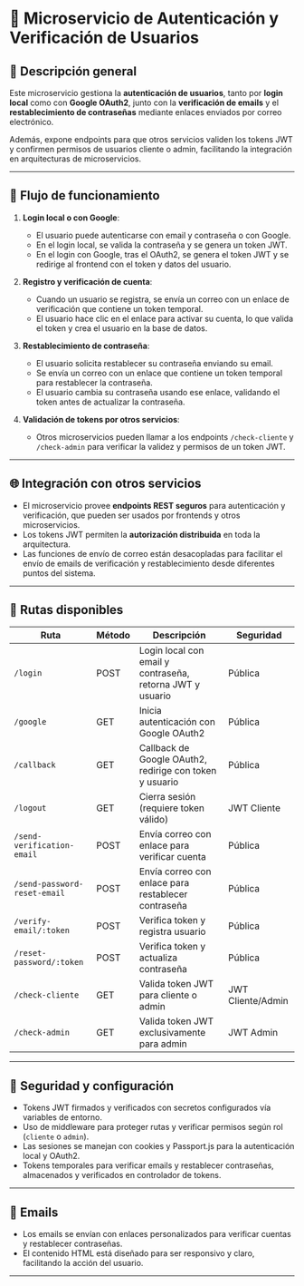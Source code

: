 # 🔐 Microservicio de Autenticación y Verificación de Usuarios

## 📖 Descripción general

Este microservicio gestiona la **autenticación de usuarios**, tanto por **login local** como con **Google OAuth2**, junto con la **verificación de emails** y el **restablecimiento de contraseñas** mediante enlaces enviados por correo electrónico.

Además, expone endpoints para que otros servicios validen los tokens JWT y confirmen permisos de usuarios cliente o admin, facilitando la integración en arquitecturas de microservicios.

---

## 🔄 Flujo de funcionamiento

1. **Login local o con Google**:  
   - El usuario puede autenticarse con email y contraseña o con Google.  
   - En el login local, se valida la contraseña y se genera un token JWT.  
   - En el login con Google, tras el OAuth2, se genera el token JWT y se redirige al frontend con el token y datos del usuario.

2. **Registro y verificación de cuenta**:  
   - Cuando un usuario se registra, se envía un correo con un enlace de verificación que contiene un token temporal.  
   - El usuario hace clic en el enlace para activar su cuenta, lo que valida el token y crea el usuario en la base de datos.

3. **Restablecimiento de contraseña**:  
   - El usuario solicita restablecer su contraseña enviando su email.  
   - Se envía un correo con un enlace que contiene un token temporal para restablecer la contraseña.  
   - El usuario cambia su contraseña usando ese enlace, validando el token antes de actualizar la contraseña.

4. **Validación de tokens por otros servicios**:  
   - Otros microservicios pueden llamar a los endpoints `/check-cliente` y `/check-admin` para verificar la validez y permisos de un token JWT.

---

## 🌐 Integración con otros servicios

- El microservicio provee **endpoints REST seguros** para autenticación y verificación, que pueden ser usados por frontends y otros microservicios.  
- Los tokens JWT permiten la **autorización distribuida** en toda la arquitectura.  
- Las funciones de envío de correo están desacopladas para facilitar el envío de emails de verificación y restablecimiento desde diferentes puntos del sistema.

---

## 🚪 Rutas disponibles

| Ruta                         | Método | Descripción                                              | Seguridad     |
|------------------------------|--------|----------------------------------------------------------|---------------|
| `/login`                     | POST   | Login local con email y contraseña, retorna JWT y usuario | Pública       |
| `/google`                    | GET    | Inicia autenticación con Google OAuth2                    | Pública       |
| `/callback`                  | GET    | Callback de Google OAuth2, redirige con token y usuario  | Pública       |
| `/logout`                    | GET    | Cierra sesión (requiere token válido)                     | JWT Cliente   |
| `/send-verification-email`  | POST   | Envía correo con enlace para verificar cuenta            | Pública       |
| `/send-password-reset-email`| POST   | Envía correo con enlace para restablecer contraseña      | Pública       |
| `/verify-email/:token`      | POST   | Verifica token y registra usuario                         | Pública       |
| `/reset-password/:token`    | POST   | Verifica token y actualiza contraseña                      | Pública       |
| `/check-cliente`            | GET    | Valida token JWT para cliente o admin                     | JWT Cliente/Admin |
| `/check-admin`              | GET    | Valida token JWT exclusivamente para admin                | JWT Admin     |

---

## 🔐 Seguridad y configuración

- Tokens JWT firmados y verificados con secretos configurados vía variables de entorno.  
- Uso de middleware para proteger rutas y verificar permisos según rol (`cliente` o `admin`).  
- Las sesiones se manejan con cookies y Passport.js para la autenticación local y OAuth2.  
- Tokens temporales para verificar emails y restablecer contraseñas, almacenados y verificados en controlador de tokens.

---

## 📨 Emails

- Los emails se envían con enlaces personalizados para verificar cuentas y restablecer contraseñas.  
- El contenido HTML está diseñado para ser responsivo y claro, facilitando la acción del usuario.

---

